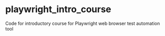 # playwright_intro_course
Code for introductory course for Playwright web browser test automation tool
